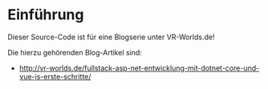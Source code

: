 # Einführung

Dieser Source-Code ist für eine Blogserie unter VR-Worlds.de!

Die hierzu gehörenden Blog-Artikel sind:

* http://vr-worlds.de/fullstack-asp-net-entwicklung-mit-dotnet-core-und-vue-js-erste-schritte/
